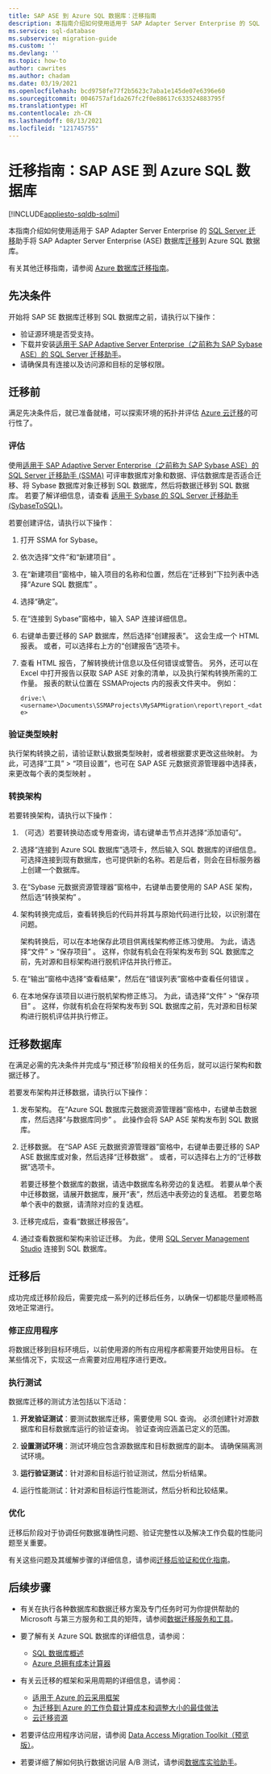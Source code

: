 ```yaml
---
title: SAP ASE 到 Azure SQL 数据库：迁移指南
description: 本指南介绍如何使用适用于 SAP Adapter Server Enterprise 的 SQL Server 迁移助手将 SAP ASE 数据库迁移到 Azure SQL 数据库。
ms.service: sql-database
ms.subservice: migration-guide
ms.custom: ''
ms.devlang: ''
ms.topic: how-to
author: cawrites
ms.author: chadam
ms.date: 03/19/2021
ms.openlocfilehash: bcd9758fe77f2b5623c7aba1e145de07e6396e60
ms.sourcegitcommit: 0046757af1da267fc2f0e88617c633524883795f
ms.translationtype: HT
ms.contentlocale: zh-CN
ms.lasthandoff: 08/13/2021
ms.locfileid: "121745755"
---
```

# <a name="migration-guide-sap-ase-to-azure-sql-database"></a>迁移指南：SAP ASE 到 Azure SQL 数据库

[!INCLUDE[appliesto-sqldb-sqlmi](../../includes/appliesto-sqldb.md)]

本指南介绍如何使用适用于 SAP Adapter Server Enterprise 的 [SQL Server 迁移](https://azure.microsoft.com/migration/sql-server/)助手将 SAP Adapter Server Enterprise (ASE) 数据库[迁移](https://azure.microsoft.com/migration/migration-journey)到 Azure SQL 数据库。

有关其他迁移指南，请参阅 [Azure 数据库迁移指南](/data-migration)。 

## <a name="prerequisites"></a>先决条件 

开始将 SAP SE 数据库迁移到 SQL 数据库之前，请执行以下操作：

- 验证源环境是否受支持。 
- 下载并安装[适用于 SAP Adaptive Server Enterprise（之前称为 SAP Sybase ASE）的 SQL Server 迁移助手](https://www.microsoft.com/download/details.aspx?id=54256)。
- 请确保具有连接以及访问源和目标的足够权限。

## <a name="pre-migration"></a>迁移前

满足先决条件后，就已准备就绪，可以探索环境的拓扑并评估 [Azure 云迁移](https://azure.microsoft.com/migration)的可行性了。

### <a name="assess"></a>评估

使用[适用于 SAP Adaptive Server Enterprise（之前称为 SAP Sybase ASE）的 SQL Server 迁移助手 (SSMA)](https://www.microsoft.com/download/details.aspx?id=54256) 可评审数据库对象和数据、评估数据库是否适合迁移、将 Sybase 数据库对象迁移到 SQL 数据库，然后将数据迁移到 SQL 数据库。 若要了解详细信息，请查看 [适用于 Sybase 的 SQL Server 迁移助手 (SybaseToSQL)](/sql/ssma/sybase/sql-server-migration-assistant-for-sybase-sybasetosql)。

若要创建评估，请执行以下操作： 

1. 打开 SSMA for Sybase。 
1. 依次选择“文件”和“新建项目” 。 
1. 在“新建项目”窗格中，输入项目的名称和位置，然后在“迁移到”下拉列表中选择“Azure SQL 数据库”  。 
1. 选择“确定”。
1. 在“连接到 Sybase”窗格中，输入 SAP 连接详细信息。 
1. 右键单击要迁移的 SAP 数据库，然后选择“创建报表”。 这会生成一个 HTML 报表。 或者，可以选择右上方的“创建报告”选项卡。
1. 查看 HTML 报告，了解转换统计信息以及任何错误或警告。 另外，还可以在 Excel 中打开报告以获取 SAP ASE 对象的清单，以及执行架构转换所需的工作量。 报表的默认位置在 SSMAProjects 内的报表文件夹中。 例如：

   `drive:\<username>\Documents\SSMAProjects\MySAPMigration\report\report_<date>` 

### <a name="validate-the-type-mappings"></a>验证类型映射

执行架构转换之前，请验证默认数据类型映射，或者根据要求更改这些映射。 为此，可选择“工具” > “项目设置”，也可在 SAP ASE 元数据资源管理器中选择表，来更改每个表的类型映射  。

### <a name="convert-the-schema"></a>转换架构

若要转换架构，请执行以下操作：

1. （可选）若要转换动态或专用查询，请右键单击节点并选择“添加语句”。 
1. 选择“连接到 Azure SQL 数据库”选项卡，然后输入 SQL 数据库的详细信息。 可选择连接到现有数据库，也可提供新的名称。若是后者，则会在目标服务器上创建一个数据库。
1. 在“Sybase 元数据资源管理器”窗格中，右键单击要使用的 SAP ASE 架构，然后选“转换架构” 。 
1. 架构转换完成后，查看转换后的代码并将其与原始代码进行比较，以识别潜在问题。 

   架构转换后，可以在本地保存此项目供离线架构修正练习使用。 为此，请选择“文件” > “保存项目” 。 这样，你就有机会在将架构发布到 SQL 数据库之前，先对源和目标架构进行脱机评估并执行修正。

1. 在“输出”窗格中选择“查看结果”，然后在“错误列表”窗格中查看任何错误  。 
1. 在本地保存该项目以进行脱机架构修正练习。 为此，请选择“文件” > “保存项目” 。 这样，你就有机会在将架构发布到 SQL 数据库之前，先对源和目标架构进行脱机评估并执行修正。

## <a name="migrate-the-databases"></a>迁移数据库 

在满足必需的先决条件并完成与“预迁移”阶段相关的任务后，就可以运行架构和数据迁移了。

若要发布架构并迁移数据，请执行以下操作： 

1. 发布架构。 在“Azure SQL 数据库元数据资源管理器”窗格中，右键单击数据库，然后选择“与数据库同步” 。 此操作会将 SAP ASE 架构发布到 SQL 数据库。

1. 迁移数据。 在“SAP ASE 元数据资源管理器”窗格中，右键单击要迁移的 SAP ASE 数据库或对象，然后选择“迁移数据” 。 或者，可以选择右上方的“迁移数据”选项卡。 

   若要迁移整个数据库的数据，请选中数据库名称旁边的复选框。 若要从单个表中迁移数据，请展开数据库，展开“表”，然后选中表旁边的复选框。 若要忽略单个表中的数据，请清除对应的复选框。 
1. 迁移完成后，查看“数据迁移报告”。 
1. 通过查看数据和架构来验证迁移。 为此，使用 [SQL Server Management Studio](/sql/ssms/download-sql-server-management-studio-ssms) 连接到 SQL 数据库。

## <a name="post-migration"></a>迁移后 

成功完成迁移阶段后，需要完成一系列的迁移后任务，以确保一切都能尽量顺畅高效地正常进行。

### <a name="remediate-applications"></a>修正应用程序

将数据迁移到目标环境后，以前使用源的所有应用程序都需要开始使用目标。 在某些情况下，实现这一点需要对应用程序进行更改。

### <a name="perform-tests"></a>执行测试

数据库迁移的测试方法包括以下活动：

1. **开发验证测试**：要测试数据库迁移，需要使用 SQL 查询。 必须创建针对源数据库和目标数据库运行的验证查询。 验证查询应涵盖已定义的范围。

1. **设置测试环境**：测试环境应包含源数据库和目标数据库的副本。 请确保隔离测试环境。

1. **运行验证测试**：针对源和目标运行验证测试，然后分析结果。

1. 运行性能测试：针对源和目标运行性能测试，然后分析和比较结果。


### <a name="optimize"></a>优化

迁移后阶段对于协调任何数据准确性问题、验证完整性以及解决工作负载的性能问题至关重要。

有关这些问题及其缓解步骤的详细信息，请参阅[迁移后验证和优化指南](/sql/relational-databases/post-migration-validation-and-optimization-guide)。


## <a name="next-steps"></a>后续步骤

- 有关在执行各种数据库和数据迁移方案及专门任务时可为你提供帮助的 Microsoft 与第三方服务和工具的矩阵，请参阅[数据迁移服务和工具](../../../dms/dms-tools-matrix.md)。

- 要了解有关 Azure SQL 数据库的详细信息，请参阅：
   - [SQL 数据库概述](../../database/sql-database-paas-overview.md)
   - [Azure 总拥有成本计算器](https://azure.microsoft.com/pricing/tco/calculator/)  

- 有关云迁移的框架和采用周期的详细信息，请参阅：
   -  [适用于 Azure 的云采用框架](/azure/cloud-adoption-framework/migrate/azure-best-practices/contoso-migration-scale)
   -  [为迁移到 Azure 的工作负载计算成本和调整大小的最佳做法](/azure/cloud-adoption-framework/migrate/azure-best-practices/migrate-best-practices-costs) 
   -  [云迁移资源](https://azure.microsoft.com/migration/resources)

- 若要评估应用程序访问层，请参阅 [Data Access Migration Toolkit（预览版）](https://marketplace.visualstudio.com/items?itemName=ms-databasemigration.data-access-migration-toolkit)。
- 若要详细了解如何执行数据访问层 A/B 测试，请参阅[数据库实验助手](/sql/dea/database-experimentation-assistant-overview)。